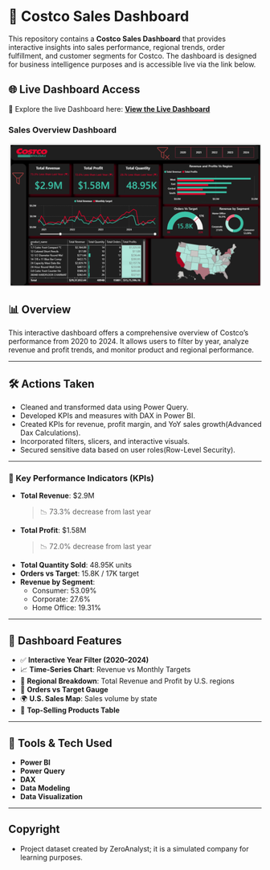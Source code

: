 # 🛒 Costco Sales Dashboard 

This repository contains a **Costco Sales Dashboard** that provides interactive insights into sales performance, regional trends, order fulfillment, and customer segments for Costco. The dashboard is designed for business intelligence purposes and is accessible live via the link below.

## 🌐 Live Dashboard Access

🔗 Explore the live Dashboard here: **[View the Live Dashboard](https://app.powerbi.com/view?r=eyJrIjoiMjRjNTE0OTktOGRjMi00MjljLThiMDItZWZkNGIyYzdlMTJlIiwidCI6ImY2NWIxZTk2LWMyNjgtNDc1ZS1hOTg2LTFhODkyODg3MjZiMSJ9)** 

### Sales Overview Dashboard
<img src="Costco%20Sales%20Dashboard.png" alt="Executive Dashboard Preview" width="700"/>

## 📊 Overview

This interactive dashboard offers a comprehensive overview of Costco’s performance from 2020 to 2024. It allows users to filter by year, analyze revenue and profit trends, and monitor product and regional performance.

---

## 🛠️ Actions Taken

- Cleaned and transformed data using Power Query.
- Developed KPIs and measures with DAX in Power BI.
- Created KPIs for revenue, profit margin, and YoY sales growth(Advanced Dax Calculations).
- Incorporated filters, slicers, and interactive visuals.
- Secured sensitive data based on user roles(Row-Level Security).

---

### 🚩 Key Performance Indicators (KPIs)

- **Total Revenue**: $2.9M  
  > 📉 73.3% decrease from last year
- **Total Profit**: $1.58M  
  > 📉 72.0% decrease from last year
- **Total Quantity Sold**: 48.95K units
- **Orders vs Target**: 15.8K / 17K target
- **Revenue by Segment**:
  - Consumer: 53.09%
  - Corporate: 27.6%
  - Home Office: 19.31%

---

## 📍 Dashboard Features

- ✅ **Interactive Year Filter (2020–2024)**
- 📈 **Time-Series Chart**: Revenue vs Monthly Targets
- 🧭 **Regional Breakdown**: Total Revenue and Profit by U.S. regions
- 🧮 **Orders vs Target Gauge**
- 🌍 **U.S. Sales Map**: Sales volume by state
- 🧾 **Top-Selling Products Table**

---

## 🧠 Tools & Tech Used

- **Power BI**
- **Power Query**
- **DAX**
- **Data Modeling**
- **Data Visualization**

---

## Copyright
- Project dataset created by ZeroAnalyst; it is a simulated company for learning purposes.
